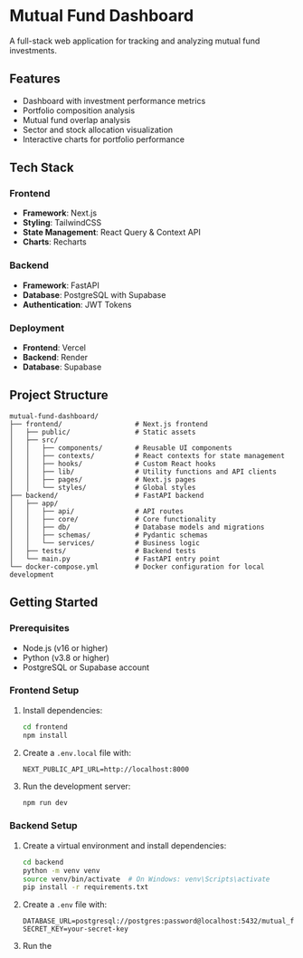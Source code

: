 # Mutual Fund Dashboard

A full-stack web application for tracking and analyzing mutual fund investments.

## Features

- Dashboard with investment performance metrics
- Portfolio composition analysis
- Mutual fund overlap analysis
- Sector and stock allocation visualization
- Interactive charts for portfolio performance

## Tech Stack

### Frontend
- **Framework**: Next.js
- **Styling**: TailwindCSS
- **State Management**: React Query & Context API
- **Charts**: Recharts

### Backend
- **Framework**: FastAPI
- **Database**: PostgreSQL with Supabase
- **Authentication**: JWT Tokens

### Deployment
- **Frontend**: Vercel
- **Backend**: Render
- **Database**: Supabase

## Project Structure

```
mutual-fund-dashboard/
├── frontend/                  # Next.js frontend
│   ├── public/                # Static assets
│   ├── src/
│   │   ├── components/        # Reusable UI components
│   │   ├── contexts/          # React contexts for state management
│   │   ├── hooks/             # Custom React hooks
│   │   ├── lib/               # Utility functions and API clients
│   │   ├── pages/             # Next.js pages
│   │   └── styles/            # Global styles
├── backend/                   # FastAPI backend
│   ├── app/
│   │   ├── api/               # API routes
│   │   ├── core/              # Core functionality
│   │   ├── db/                # Database models and migrations
│   │   ├── schemas/           # Pydantic schemas
│   │   └── services/          # Business logic
│   ├── tests/                 # Backend tests
│   └── main.py                # FastAPI entry point
└── docker-compose.yml         # Docker configuration for local development
```

## Getting Started

### Prerequisites

- Node.js (v16 or higher)
- Python (v3.8 or higher)
- PostgreSQL or Supabase account

### Frontend Setup

1. Install dependencies:
   ```bash
   cd frontend
   npm install
   ```

2. Create a `.env.local` file with:
   ```
   NEXT_PUBLIC_API_URL=http://localhost:8000
   ```

3. Run the development server:
   ```bash
   npm run dev
   ```

### Backend Setup

1. Create a virtual environment and install dependencies:
   ```bash
   cd backend
   python -m venv venv
   source venv/bin/activate  # On Windows: venv\Scripts\activate
   pip install -r requirements.txt
   ```

2. Create a `.env` file with:
   ```
   DATABASE_URL=postgresql://postgres:password@localhost:5432/mutual_fund_dashboard
   SECRET_KEY=your-secret-key
   ```

3. Run the